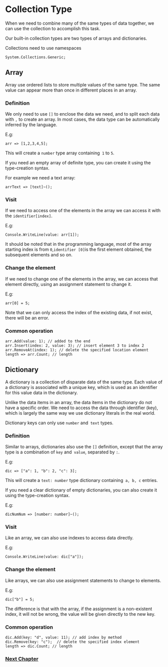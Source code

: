 # Collection Type
When we need to combine many of the same types of data together, we can use the collection to accomplish this task.

Our built-in collection types are two types of arrays and dictionaries.

Collections need to use namespaces
        
    System.Collections.Generic;

## Array
Array use ordered lists to store multiple values ​​of the same type. The same value can appear more than once in different places in an array.
    
### Definition
We only need to use `[]` to enclose the data we need, and to split each data with `,` to create an array. In most cases, the data type can be automatically inferred by the language.

E.g:

    arr => [1,2,3,4,5];

This will create a `number` type array containing` 1` to `5`.

If you need an empty array of definite type, you can create it using the type-creation syntax.

For example we need a text array:

    arrText => [text]~();

### Visit
If we need to access one of the elements in the array we can access it with the `identifier[index]`.

E.g:

    Console.WriteLine(value: arr[1]);

It should be noted that in the programming language, most of the array starting index is from `0`,` identifier [0] `is the first element obtained, the subsequent elements and so on.
### Change the element
If we need to change one of the elements in the array, we can access that element directly, using an assignment statement to change it.

E.g:

    arr[0] = 5;
    
Note that we can only access the index of the existing data, if not exist, there will be an error.
### Common operation
    
    arr.Add(value: 1); // added to the end
    arr.Insert(index: 2, value: 3); // insert element 3 to index 2
    arr.RemoveAt(index: 1); // delete the specified location element
    length => arr.Count; // length

## Dictionary
A dictionary is a collection of disparate data of the same type. Each value of a dictionary is associated with a unique key, which is used as an identifier for this value data in the dictionary.

Unlike the data items in an array, the data items in the dictionary do not have a specific order. We need to access the data through identifier (key), which is largely the same way we use dictionary literals in the real world.

Dictionary keys can only use `number` and` text` types.
### Definition
Similar to arrays, dictionaries also use the `[]` definition, except that the array type is a combination of `key` and` value`, separated by `:`.

E.g:

    dic => ["a": 1, "b": 2, "c": 3];

This will create a `text: number` type dictionary containing` a, b, c` entries.

If you need a clear dictionary of empty dictionaries, you can also create it using the type-creation syntax.

E.g:

    dicNumNum => [number: number]~();

### Visit
Like an array, we can also use indexes to access data directly.

E.g:

    Console.WriteLine(value: dic["a"]);

### Change the element
Like arrays, we can also use assignment statements to change to elements.

E.g:

    dic["b"] = 5;
    
The difference is that with the array, if the assignment is a non-existent index, it will not be wrong, the value will be given directly to the new key.
### Common operation

    dic.Add(key: "d", value: 11); // add index by method
    dic.Remove(key: "c");  // delete the specified index element
    length => dic.Count; // length

### [Next Chapter](judgment.md)